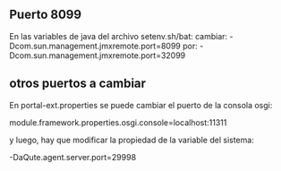 ## Puerto 8099
En las variables de java del archivo setenv.sh/bat:
cambiar:
-Dcom.sun.management.jmxremote.port=8099
por:
-Dcom.sun.management.jmxremote.port=32099

## otros puertos a cambiar
En portal-ext.properties se puede cambiar el puerto de la consola osgi:

module.framework.properties.osgi.console=localhost:11311


y luego, hay que modificar la propiedad de la variable del sistema:

-DaQute.agent.server.port=29998